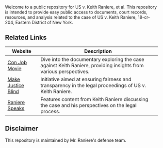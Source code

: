 Welcome to a public repository for US v. Keith Raniere, et al. This repository is intended to provide easy public access to documents, court records, resources, and analysis related to the case of US v. Keith Raniere, 18-cr-204, Eastern District of New York.

## Related Links

| Website                     | Description                                                                                          |
|-----------------------------|------------------------------------------------------------------------------------------------------|
| [Con Job Movie](http://conjobmovie.com) | Dive into the documentary exploring the case against Keith Raniere, providing insights from various perspectives. |
| [Make Justice Blind](http://makejusticeblind.com) | Initiative aimed at ensuring fairness and transparency in the legal proceedings of US v. Keith Raniere. |
| [Raniere Speaks](http://ranierespeaks.com) | Features content from Keith Raniere discussing the case and his perspectives on the legal process.   |

## Disclaimer
This repository is maintained by Mr. Raniere's defense team.

